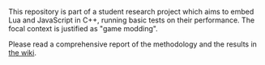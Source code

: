 This repository is part of a student research project which aims to embed Lua and JavaScript in C++, running basic tests on their performance. The focal context is justified as "game modding".

Please read a comprehensive report of the methodology and the results in [the wiki](https://github.com/nikolay-panovski/TTT_EmbedInCPP/wiki).
